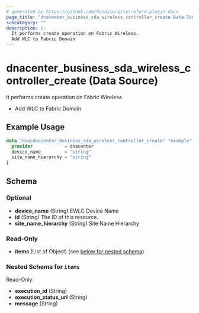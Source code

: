 ```yaml
---
# generated by https://github.com/hashicorp/terraform-plugin-docs
page_title: "dnacenter_business_sda_wireless_controller_create Data Source - terraform-provider-dnacenter"
subcategory: ""
description: |-
  It performs create operation on Fabric Wireless.
  Add WLC to Fabric Domain
---
```


# dnacenter_business_sda_wireless_controller_create (Data Source)

It performs create operation on Fabric Wireless.

- Add WLC to Fabric Domain

## Example Usage

```terraform
data "dnacdnacenter_business_sda_wireless_controller_create" "example" {
  provider            = dnacenter
  device_name         = "string"
  site_name_hierarchy = "string"
}
```

<!-- schema generated by tfplugindocs -->
## Schema

### Optional

- **device_name** (String) EWLC Device Name
- **id** (String) The ID of this resource.
- **site_name_hierarchy** (String) Site Name Hierarchy

### Read-Only

- **items** (List of Object) (see [below for nested schema](#nestedatt--items))

<a id="nestedatt--items"></a>
### Nested Schema for `items`

Read-Only:

- **execution_id** (String)
- **execution_status_url** (String)
- **message** (String)


